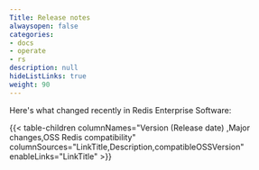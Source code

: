 ```yaml
---
Title: Release notes
alwaysopen: false
categories:
- docs
- operate
- rs
description: null
hideListLinks: true
weight: 90
---
```


Here's what changed recently in Redis Enterprise Software:

{{< table-children columnNames="Version&nbsp;(Release&nbsp;date)&nbsp;,Major changes,OSS&nbsp;Redis compatibility" columnSources="LinkTitle,Description,compatibleOSSVersion" enableLinks="LinkTitle" >}}

